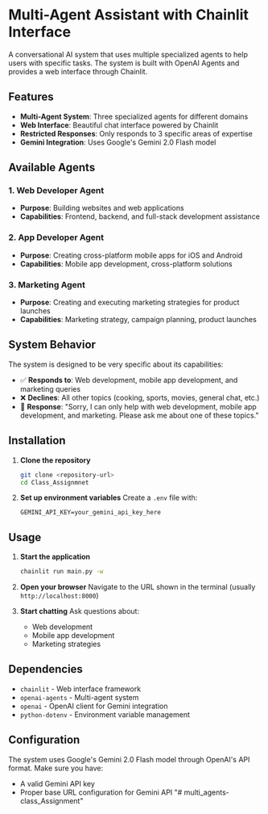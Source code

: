 # Multi-Agent Assistant with Chainlit Interface

A conversational AI system that uses multiple specialized agents to help users with specific tasks. The system is built with OpenAI Agents and provides a web interface through Chainlit.

## Features

- **Multi-Agent System**: Three specialized agents for different domains
- **Web Interface**: Beautiful chat interface powered by Chainlit
- **Restricted Responses**: Only responds to 3 specific areas of expertise
- **Gemini Integration**: Uses Google's Gemini 2.0 Flash model

## Available Agents

### 1. Web Developer Agent
- **Purpose**: Building websites and web applications
- **Capabilities**: Frontend, backend, and full-stack development assistance

### 2. App Developer Agent  
- **Purpose**: Creating cross-platform mobile apps for iOS and Android
- **Capabilities**: Mobile app development, cross-platform solutions

### 3. Marketing Agent
- **Purpose**: Creating and executing marketing strategies for product launches
- **Capabilities**: Marketing strategy, campaign planning, product launches

## System Behavior

The system is designed to be very specific about its capabilities:

- ✅ **Responds to**: Web development, mobile app development, and marketing queries
- ❌ **Declines**: All other topics (cooking, sports, movies, general chat, etc.)
- 💬 **Response**: "Sorry, I can only help with web development, mobile app development, and marketing. Please ask me about one of these topics."

## Installation

1. **Clone the repository**
   ```bash
   git clone <repository-url>
   cd Class_Assignmnet
   ```

2. **Set up environment variables**
   Create a `.env` file with:
   ```
   GEMINI_API_KEY=your_gemini_api_key_here
   ```

## Usage

1. **Start the application**
   ```bash
   chainlit run main.py -w
   ```

2. **Open your browser**
   Navigate to the URL shown in the terminal (usually `http://localhost:8000`)

3. **Start chatting**
   Ask questions about:
   - Web development
   - Mobile app development  
   - Marketing strategies


## Dependencies

- `chainlit` - Web interface framework
- `openai-agents` - Multi-agent system
- `openai` - OpenAI client for Gemini integration
- `python-dotenv` - Environment variable management

## Configuration

The system uses Google's Gemini 2.0 Flash model through OpenAI's API format. Make sure you have:
- A valid Gemini API key
- Proper base URL configuration for Gemini API
"# multi_agents-class_Assignment" 
